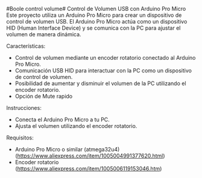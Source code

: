 #Boole control volume#
Control de Volumen USB con Arduino Pro Micro
Este proyecto utiliza un Arduino Pro Micro para crear un dispositivo de control de volumen USB. El Arduino Pro Micro actúa como un dispositivo HID (Human Interface Device) y se comunica con la PC para ajustar el volumen de manera dinámica.

Características:
- Control de volumen mediante un encoder rotatorio conectado al Arduino Pro Micro.
- Comunicación USB HID para interactuar con la PC como un dispositivo de control de volumen.
- Posibilidad de aumentar y disminuir el volumen de la PC utilizando el encoder rotatorio.
- Opción de Mute rapido

Instrucciones:
- Conecta el Arduino Pro Micro a tu PC.
- Ajusta el volumen utilizando el encoder rotatorio.

Requisitos:
- Arduino Pro Micro o similar (atmega32u4) (https://www.aliexpress.com/item/1005004991377620.html)
- Encoder rotatorio (https://www.aliexpress.com/item/1005006119153046.htm)



